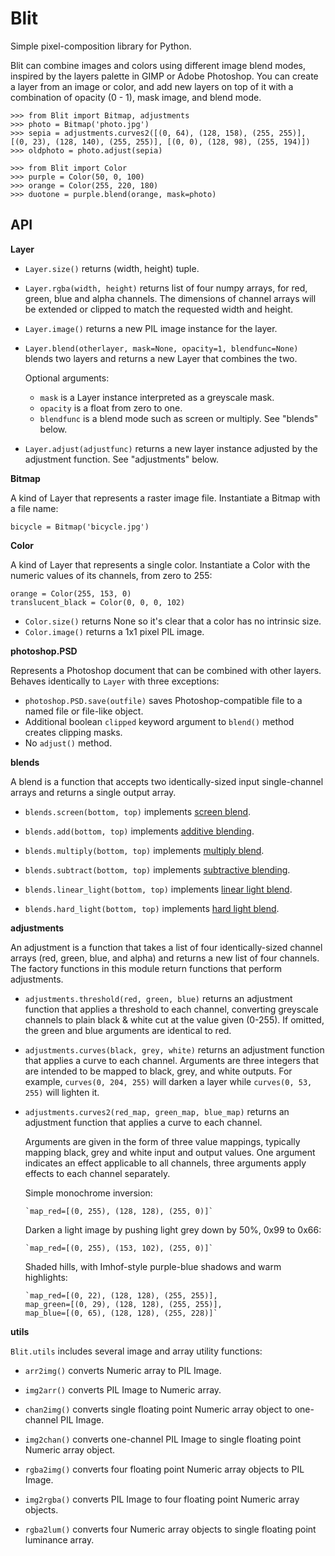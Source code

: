 Blit
====

Simple pixel-composition library for Python.

Blit can combine images and colors using different image blend modes, inspired
by the layers palette in GIMP or Adobe Photoshop. You can create a layer from
an image or color, and add new layers on top of it with a combination of opacity
(0 - 1), mask image, and blend mode.

    >>> from Blit import Bitmap, adjustments
    >>> photo = Bitmap('photo.jpg')
    >>> sepia = adjustments.curves2([(0, 64), (128, 158), (255, 255)], [(0, 23), (128, 140), (255, 255)], [(0, 0), (128, 98), (255, 194)])
    >>> oldphoto = photo.adjust(sepia)
    
    >>> from Blit import Color
    >>> purple = Color(50, 0, 100)
    >>> orange = Color(255, 220, 180)
    >>> duotone = purple.blend(orange, mask=photo)

API
---

__Layer__

* `Layer.size()` returns (width, height) tuple.

* `Layer.rgba(width, height)` returns list of four numpy arrays, for red,
  green, blue and alpha channels. The dimensions of channel arrays will
  be extended or clipped to match the requested width and height.

* `Layer.image()` returns a new PIL image instance for the layer.

* `Layer.blend(otherlayer, mask=None, opacity=1, blendfunc=None)`
  blends two layers and returns a new Layer that combines the two.
  
  Optional arguments:
  * `mask` is a Layer instance interpreted as a greyscale mask.
  * `opacity` is a float from zero to one.
  * `blendfunc` is a blend mode such as screen or multiply. See "blends" below.

* `Layer.adjust(adjustfunc)` returns a new layer instance adjusted by
  the adjustment function. See "adjustments" below.

__Bitmap__

A kind of Layer that represents a raster image file. Instantiate a Bitmap
with a file name:

    bicycle = Bitmap('bicycle.jpg')

__Color__

A kind of Layer that represents a single color. Instantiate a Color with
the numeric values of its channels, from zero to 255:

    orange = Color(255, 153, 0)
    translucent_black = Color(0, 0, 0, 102)

* `Color.size()` returns None so it's clear that a color has no intrinsic size.
* `Color.image()` returns a 1x1 pixel PIL image.

__photoshop.PSD__

Represents a Photoshop document that can be combined with other layers.
Behaves identically to `Layer` with three exceptions:

* `photoshop.PSD.save(outfile)` saves Photoshop-compatible file to a named file or file-like object.
* Additional boolean `clipped` keyword argument to `blend()` method creates clipping masks.
* No `adjust()` method.

__blends__

A blend is a function that accepts two identically-sized
input single-channel arrays and returns a single output array.

* `blends.screen(bottom, top)` implements
  [screen blend](http://illusions.hu/effectwiki/doku.php?id=screen_blending).

* `blends.add(bottom, top)` implements
  [additive blending](http://illusions.hu/effectwiki/doku.php?id=additive_blending).

* `blends.multiply(bottom, top)` implements
  [multiply blend](http://illusions.hu/effectwiki/doku.php?id=multiply_blending).

* `blends.subtract(bottom, top)` implements
  [subtractive blending](http://illusions.hu/effectwiki/doku.php?id=subtractive_blending).

* `blends.linear_light(bottom, top)` implements
  [linear light blend](http://illusions.hu/effectwiki/doku.php?id=linear_light_blending).

* `blends.hard_light(bottom, top)` implements
  [hard light blend](http://illusions.hu/effectwiki/doku.php?id=hard_light_blending).

__adjustments__

An adjustment is a function that takes a list of four identically-sized channel
arrays (red, green, blue, and alpha) and returns a new list of four channels.
The factory functions in this module return functions that perform adjustments.

* `adjustments.threshold(red, green, blue)` returns an adjustment function
  that applies a threshold to each channel, converting greyscale channels
  to plain black & white cut at the value given (0-255). If omitted, the green
  and blue arguments are identical to red.

* `adjustments.curves(black, grey, white)` returns an adjustment function
  that applies a curve to each channel. Arguments are three integers that
  are intended to be mapped to black, grey, and white outputs. For example,
  `curves(0, 204, 255)` will darken a layer while `curves(0, 53, 255)`
  will lighten it.

* `adjustments.curves2(red_map, green_map, blue_map)` returns an adjustment
  function that applies a curve to each channel.
  
  Arguments are given in the form of three value mappings, typically
  mapping black, grey and white input and output values. One argument
  indicates an effect applicable to all channels, three arguments apply
  effects to each channel separately.
    
  Simple monochrome inversion:

      `map_red=[(0, 255), (128, 128), (255, 0)]`
  
  Darken a light image by pushing light grey down by 50%, 0x99 to 0x66:
      
      `map_red=[(0, 255), (153, 102), (255, 0)]`
  
  Shaded hills, with Imhof-style purple-blue shadows and warm highlights:
      
      `map_red=[(0, 22), (128, 128), (255, 255)],
      map_green=[(0, 29), (128, 128), (255, 255)],
      map_blue=[(0, 65), (128, 128), (255, 228)]`

__utils__

`Blit.utils` includes several image and array utility functions:

 * `arr2img()` converts Numeric array to PIL Image.

 * `img2arr()` converts PIL Image to Numeric array.

 * `chan2img()` converts single floating point Numeric array object to one-channel PIL Image.

 * `img2chan()` converts one-channel PIL Image to single floating point Numeric array object.

 * `rgba2img()` converts four floating point Numeric array objects to PIL Image.

 * `img2rgba()` converts PIL Image to four floating point Numeric array objects.

 * `rgba2lum()` converts four Numeric array objects to single floating point luminance array.
